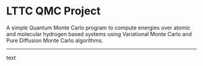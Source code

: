 # LTTC QMC Project
A simple Quantum Monte Carlo program to compute energies over atomic and molecular hydrogen based systems using Variational Monte Carlo and Pure Diffusion Monte Carlo algorithms.
***
text
